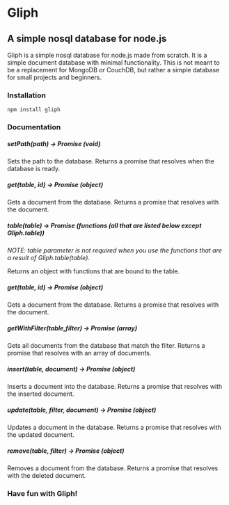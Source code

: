 # Gliph
## A simple nosql database for node.js

Gliph is a simple nosql database for node.js made from scratch. 
It is a simple document database with minimal functionality. 
This is not meant to be a replacement for MongoDB or CouchDB, but rather a simple database for small projects and beginners.

### Installation

    npm install gliph

### Documentation

##### setPath(path) -> Promise (void)

Sets the path to the database. Returns a promise that resolves when the database is ready.

##### get(table, id) -> Promise (object)

Gets a document from the database. Returns a promise that resolves with the document.

##### table(table) -> Promise  (functions (all that are listed below except Gliph.table))

_NOTE: table parameter is not required when you use the functions that are a result of Gliph.table(table)._

Returns an object with functions that are bound to the table.

##### get(table, id) -> Promise (object)

Gets a document from the database. Returns a promise that resolves with the document.

##### getWithFilter(table,filter) -> Promise (array)

Gets all documents from the database that match the filter. Returns a promise that resolves with an array of documents.

##### insert(table, document) -> Promise (object)

Inserts a document into the database. Returns a promise that resolves with the inserted document.

##### update(table, filter, document) -> Promise (object)

Updates a document in the database. Returns a promise that resolves with the updated document.

##### remove(table, filter) -> Promise (object)

Removes a document from the database. Returns a promise that resolves with the deleted document.

### Have fun with Gliph!